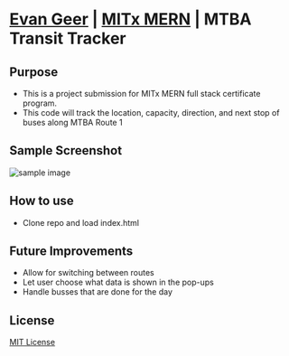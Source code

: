 # [Evan Geer](https://evangeer.github.io) | [MITx MERN](https://evangeer.github.io/sample-projects.html) | MTBA Transit Tracker

## Purpose
- This is a project submission for MITx MERN full stack certificate program.
- This code will track the location, capacity, direction, and next stop of buses along MTBA Route 1

## Sample Screenshot
![sample image](https://github.com/EvanGeer/MITxMERN-TransitTracker/blob/master/docs/sample.gif)

## How to use
- Clone repo and load index.html

## Future Improvements
- Allow for switching between routes
- Let user choose what data is shown in the pop-ups
- Handle busses that are done for the day

## License
[MIT License](LICENSE)
